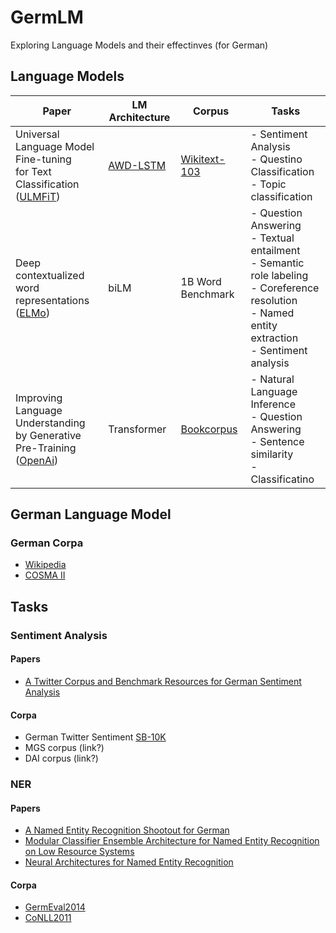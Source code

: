 # GermLM
Exploring Language Models and their effectinves (for German)

## Language Models
|Paper | LM Architecture | Corpus | Tasks |
|------|----------------|--------|-------|
|Universal Language Model Fine-tuning<br/> for Text Classification ([ULMFiT]) | [AWD-LSTM] | [Wikitext-103] | - Sentiment Analysis<br/>- Questino Classification <br/>- Topic classification |
|Deep contextualized word<br/> representations ([ELMo]) | biLM | 1B Word Benchmark | - Question Answering<br/>- Textual entailment<br/>- Semantic role labeling <br/>- Coreference resolution<br/>- Named entity extraction<br/>- Sentiment analysis |
|Improving Language Understanding<br/>by Generative Pre-Training ([OpenAi])| Transformer | [Bookcorpus] | - Natural Language Inference  <br/>- Question Answering <br/>- Sentence similarity<br/>- Classificatino

[ULMFiT]: https://arxiv.org/pdf/1801.06146.pdf
[ELMo]: https://arxiv.org/abs/1802.05365
[OpenAi]: https://s3-us-west-2.amazonaws.com/openai-assets/research-covers/language-unsupervised/language_understanding_paper.pdf
[AWD-LSTM]: TODO
[Wikitext-103]: https://www.salesforce.com/products/einstein/ai-research/the-wikitext-dependency-language-modeling-dataset/
[Bookcorpus]: http://yknzhu.wixsite.com/mbweb

## German Language Model
### German Corpa

- [Wikipedia](http://www1.ids-mannheim.de/kl/projekte/korpora/archiv/wp.html)
- [COSMA II](http://www.ids-mannheim.de/cosmas2/uebersicht.html)

## Tasks
### Sentiment Analysis
#### Papers
- [A Twitter Corpus and Benchmark Resources for German Sentiment Analysis](http://www.aclweb.org/anthology/W17-1106)

#### Corpa 
- German Twitter Sentiment [SB-10K](http://www.spinningbytes.com/resources/)
- MGS corpus (link?) 
- DAI corpus (link?) 

### NER

#### Papers
- [A Named Entity Recognition Shootout for German](http://aclweb.org/anthology/P18-2020.pdf)
- [Modular Classifier Ensemble Architecture for Named Entity Recognition on Low Resource Systems](http://asv.informatik.uni-leipzig.de/publication/file/300/GermEval2014_ExB.pdf)
- [Neural Architectures for Named Entity Recognition](https://arxiv.org/pdf/1603.01360.pdf)

#### Corpa
- [GermEval2014](https://sites.google.com/site/germeval2014ner/data)
- [CoNLL2011](http://conll.cemantix.org/2011/data.html)
